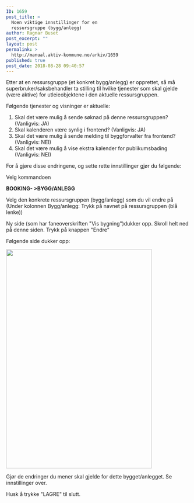 ```yaml
---
ID: 1659
post_title: >
  Noen viktige innstillinger for en
  ressursgruppe (bygg/anlegg)
author: Ragnar Buset
post_excerpt: ""
layout: post
permalink: >
  http://manual.aktiv-kommune.no/arkiv/1659
published: true
post_date: 2018-08-28 09:40:57
---
```

Etter at en ressursgruppe (et konkret bygg/anlegg) er opprettet, så må superbruker/saksbehandler ta stilling til hvilke tjenester som skal gjelde (være aktive) for utleieobjektene i den aktuelle ressursgruppen.

Følgende tjenester og visninger er aktuelle:
1. Skal det være mulig å sende søknad på denne ressursgruppen? (Vanligvis: JA)
2. Skal kalenderen være synlig i frontend? (Vanligvis: JA)
3. Skal det være mulig å sende melding til byggforvalter fra frontend? (Vanligvis: NEI)
4. Skal det være mulig å vise ekstra kalender for publikumsbading (Vanligvis: NEI)


For å gjøre disse endringene, og sette rette innstillinger gjør du følgende:

Velg kommandoen

<strong>BOOKING- >BYGG/ANLEGG</strong>

Velg den konkrete ressursgruppen (bygg/anlegg) som du vil endre på (Under kolonnen Bygg/anlegg: Trykk på navnet på ressursgruppen (blå lenke))

Ny side (som har faneoverskriften "Vis bygning")dukker opp.  Skroll helt ned på denne siden.
Trykk på knappen "Endre"

Følgende side dukker opp:

<img src="http://manual.aktiv-kommune.no/wp-content/uploads/2018/08/Endre-bygg-anlegg-innstillinger-244x300.png" alt="" width="400" height="600" class="alignnone size-medium wp-image-1658" />

Gjør de endringer du mener skal gjelde for dette bygget/anlegget.
Se innstillinger over.

Husk å trykke "LAGRE" til slutt.